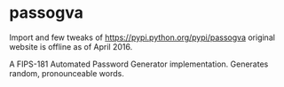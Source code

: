 # passogva

Import and few tweaks of https://pypi.python.org/pypi/passogva
original website is offline as of April 2016.

A FIPS-181 Automated Password Generator implementation. Generates random,
pronounceable words.
